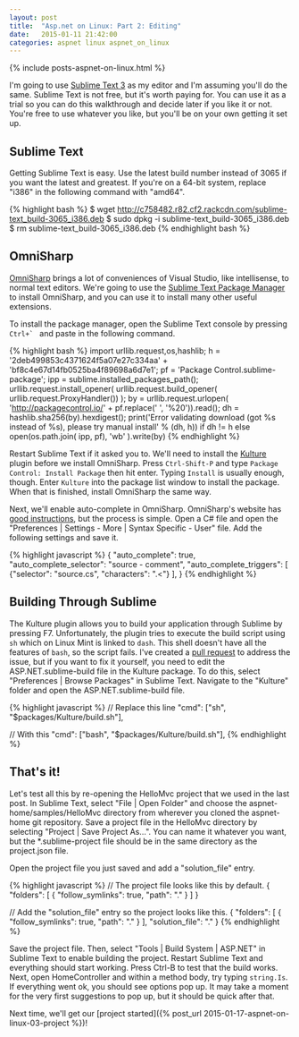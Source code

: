 ```yaml
---
layout: post
title:  "Asp.net on Linux: Part 2: Editing"
date:   2015-01-11 21:42:00
categories: aspnet linux aspnet_on_linux
---
```

{% include posts-aspnet-on-linux.html %}

I'm going to use [Sublime Text 3](http://www.sublimetext.com/3) as my editor and I'm assuming you'll do the same.  Sublime Text is not free, but it's worth paying for.  You can use it as a trial so you can do this walkthrough and decide later if you like it or not.  You're free to use whatever you like, but you'll be on your own getting it set up.

Sublime Text
------------

Getting Sublime Text is easy.  Use the latest build number instead of 3065 if you want the latest and greatest.  If you're on a 64-bit system, replace "i386" in the following command with "amd64".

{% highlight bash %}
$ wget http://c758482.r82.cf2.rackcdn.com/sublime-text_build-3065_i386.deb
$ sudo dpkg -i sublime-text_build-3065_i386.deb
$ rm sublime-text_build-3065_i386.deb
{% endhighlight bash %}

OmniSharp
---------

[OmniSharp](http://www.omnisharp.net/) brings a lot of conveniences of Visual Studio, like intellisense, to normal text editors.  We're going to use the [Sublime Text Package Manager](https://packagecontrol.io/) to install OmniSharp, and you can use it to install many other useful extensions.

To install the package manager, open the Sublime Text console by pressing ``Ctrl+` `` and paste in the following command.

{% highlight bash %}
import urllib.request,os,hashlib; h = '2deb499853c4371624f5a07e27c334aa' + 'bf8c4e67d14fb0525ba4f89698a6d7e1'; pf = 'Package Control.sublime-package'; ipp = sublime.installed_packages_path(); urllib.request.install_opener( urllib.request.build_opener( urllib.request.ProxyHandler()) ); by = urllib.request.urlopen( 'http://packagecontrol.io/' + pf.replace(' ', '%20')).read(); dh = hashlib.sha256(by).hexdigest(); print('Error validating download (got %s instead of %s), please try manual install' % (dh, h)) if dh != h else open(os.path.join( ipp, pf), 'wb' ).write(by)
{% endhighlight %}

Restart Sublime Text if it asked you to.  We'll need to install the [Kulture](https://packagecontrol.io/packages/Kulture) plugin before we install OmniSharp.  Press `Ctrl-Shift-P` and type `Package Control: Install Package` then hit enter.  Typing `Install` is usually enough, though.  Enter `Kulture` into the package list window to install the package.  When that is finished, install OmniSharp the same way.

Next, we'll enable auto-complete in OmniSharp.  OmniSharp's website has [good instructions](https://github.com/OmniSharp/omnisharp-sublime#c-language-specific-settings), but the process is simple.  Open a C# file and open the "Preferences \| Settings - More \| Syntax Specific - User" file.  Add the following settings and save it.

{% highlight javascript %}
{
    "auto_complete": true,
    "auto_complete_selector": "source - comment",
    "auto_complete_triggers": [ {"selector": "source.cs", "characters": ".<"} ],
 }
{% endhighlight %}

Building Through Sublime
------------------------

The Kulture plugin allows you to build your application through Sublime by pressing F7.  Unfortunately, the plugin tries to execute the build script using `sh` which on Linux Mint is linked to `dash`.  This shell doesn't have all the features of `bash`, so the script fails.  I've created a [pull request](https://github.com/OmniSharp/Kulture/pull/20) to address the issue, but if you want to fix it yourself, you need to edit the ASP.NET.sublime-build file in the Kulture package.  To do this, select "Preferences \| Browse Packages" in Sublime Text.  Navigate to the "Kulture" folder and open the ASP.NET.sublime-build file.

{% highlight javascript %}
// Replace this line
"cmd": ["sh", "$packages/Kulture/build.sh"],

// With this
"cmd": ["bash", "$packages/Kulture/build.sh"],
{% endhighlight %}

That's it!
----------

Let's test all this by re-opening the HelloMvc project that we used in the last post.  In Sublime Text, select "File \| Open Folder" and choose the aspnet-home/samples/HelloMvc directory from wherever you cloned the aspnet-home git repository.  Save a project file in the HelloMvc directory by selecting "Project \| Save Project As...".  You can name it whatever you want, but the *.sublime-project file should be in the same directory as the project.json file.

Open the project file you just saved and add a "solution_file" entry.

{% highlight javascript %}
// The project file looks like this by default.
{
  "folders":
  [
    {
      "follow_symlinks": true,
      "path": "."
    }
  ]
}

// Add the "solution_file" entry so the project looks like this.
{
  "folders":
  [
    {
      "follow_symlinks": true,
      "path": "."
    }
  ],
  "solution_file": "."
}
{% endhighlight %}

Save the project file.  Then, select "Tools \| Build System \| ASP.NET" in Sublime Text to enable building the project.  Restart Sublime Text and everything should start working.  Press Ctrl-B to test that the build works.  Next, open HomeController and within a method body, try typing `string.Is`.  If everything went ok, you should see options pop up.  It may take a moment for the very first suggestions to pop up, but it should be quick after that.

Next time, we'll get our [project started]({% post_url 2015-01-17-aspnet-on-linux-03-project %})!